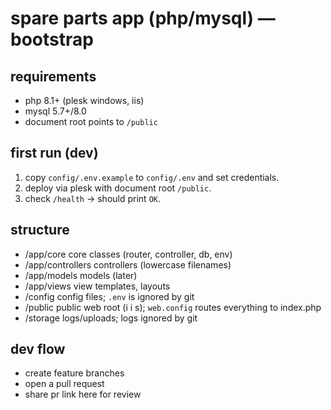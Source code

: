 # spare parts app (php/mysql) — bootstrap

## requirements
- php 8.1+ (plesk windows, iis)
- mysql 5.7+/8.0
- document root points to `/public`

## first run (dev)
1. copy `config/.env.example` to `config/.env` and set credentials.
2. deploy via plesk with document root `/public`.
3. check `/health` → should print `OK`.

## structure
- /app/core        core classes (router, controller, db, env)
- /app/controllers controllers (lowercase filenames)
- /app/models      models (later)
- /app/views       view templates, layouts
- /config          config files; `.env` is ignored by git
- /public          public web root (i i s); `web.config` routes everything to index.php
- /storage         logs/uploads; logs ignored by git

## dev flow
- create feature branches
- open a pull request
- share pr link here for review
